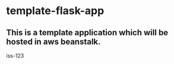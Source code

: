 # template-flask-app

## This is a template application which will be hosted in aws beanstalk.
iss-123
